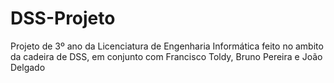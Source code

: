 # DSS-Projeto

Projeto de 3º ano da Licenciatura de Engenharia Informática feito no ambito da cadeira de DSS, em conjunto com Francisco Toldy, Bruno Pereira e João Delgado
